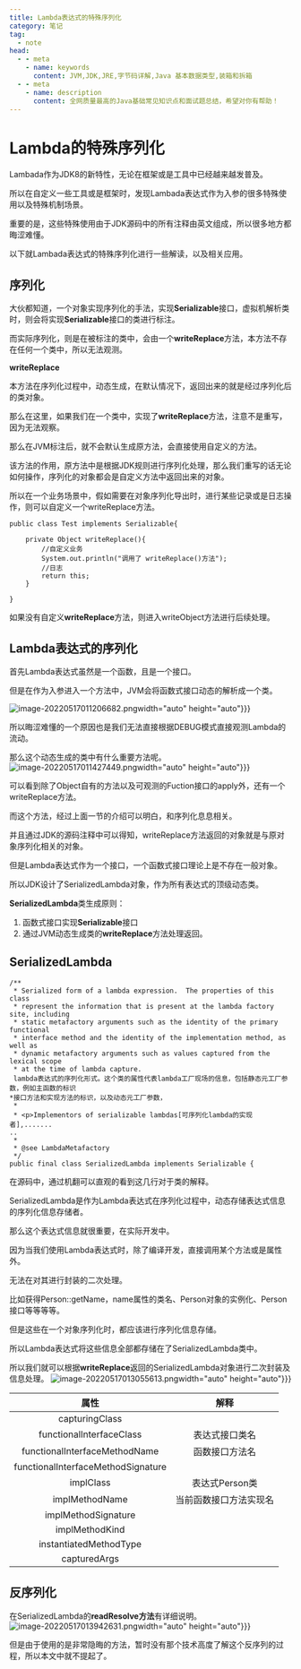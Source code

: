 ```yaml
---
title: Lambda表达式的特殊序列化
category: 笔记
tag:
  - note
head:
  - - meta
    - name: keywords
      content: JVM,JDK,JRE,字节码详解,Java 基本数据类型,装箱和拆箱
  - - meta
    - name: description
      content: 全网质量最高的Java基础常见知识点和面试题总结，希望对你有帮助！
---
```

# Lambda的特殊序列化

Lambada作为JDK8的新特性，无论在框架或是工具中已经越来越发普及。 

所以在自定义一些工具或是框架时，发现Lambada表达式作为入参的很多特殊使用以及特殊机制场景。

重要的是，这些特殊使用由于JDK源码中的所有注释由英文组成，所以很多地方都晦涩难懂。

以下就Lambada表达式的特殊序列化进行一些解读，以及相关应用。

## 序列化

大伙都知道，一个对象实现序列化的手法，实现**Serializable**接口，虚拟机解析类时，则会将实现**Serializable**接口的类进行标注。

而实际序列化，则是在被标注的类中，会由一个**writeReplace**方法，本方法不存在任何一个类中，所以无法观测。

**writeReplace**

本方法在序列化过程中，动态生成，在默认情况下，返回出来的就是经过序列化后的类对象。

那么在这里，如果我们在一个类中，实现了**writeReplace**方法，注意不是重写，因为无法观察。

那么在JVM标注后，就不会默认生成原方法，会直接使用自定义的方法。

该方法的作用，原方法中是根据JDK规则进行序列化处理，那么我们重写的话无论如何操作，序列化的对象都会是自定义方法中返回出来的对象。

所以在一个业务场景中，假如需要在对象序列化导出时，进行某些记录或是日志操作，则可以自定义一个writeReplace方法。

```
public class Test implements Serializable{

    private Object writeReplace(){
        //自定义业务
        System.out.println("调用了 writeReplace()方法");
        //日志
        return this;
    }
    
}
```

如果没有自定义**writeReplace**方法，则进入writeObject方法进行后续处理。

## Lambda表达式的序列化

首先Lambda表达式虽然是一个函数，且是一个接口。

但是在作为入参进入一个方法中，JVM会将函数式接口动态的解析成一个类。

![image-20220517011206682.png](https://www.leyuna.xyz/image/2022-05-17/image-20220517011206682.png)width="auto" height="auto"}}}


所以晦涩难懂的一个原因也是我们无法直接根据DEBUG模式直接观测Lambda的流动。

那么这个动态生成的类中有什么重要方法呢。
![image-20220517011427449.png](https://www.leyuna.xyz/image/2022-05-17/image-20220517011427449.png)width="auto" height="auto"}}}

可以看到除了Object自有的方法以及可观测的Fuction接口的apply外，还有一个writeReplace方法。

而这个方法，经过上面一节的介绍可以明白，和序列化息息相关。

并且通过JDK的源码注释中可以得知，writeReplace方法返回的对象就是与原对象序列化相关的对象。

但是Lambda表达式作为一个接口，一个函数式接口理论上是不存在一般对象。

所以JDK设计了SerializedLambda对象，作为所有表达式的顶级动态类。

**SerializedLambda**类生成原则：

1. 函数式接口实现**Serializable**接口
2. 通过JVM动态生成类的**writeReplace**方法处理返回。

## SerializedLambda

```
/**
 * Serialized form of a lambda expression.  The properties of this class
 * represent the information that is present at the lambda factory site, including
 * static metafactory arguments such as the identity of the primary functional
 * interface method and the identity of the implementation method, as well as
 * dynamic metafactory arguments such as values captured from the lexical scope
 * at the time of lambda capture.
 lambda表达式的序列化形式。这个类的属性代表lambda工厂现场的信息，包括静态元工厂参数，例如主函数的标识
*接口方法和实现方法的标识，以及动态元工厂参数，
 *
 * <p>Implementors of serializable lambdas[可序列化lambda的实现者],.......
..
 *
 * @see LambdaMetafactory
 */
public final class SerializedLambda implements Serializable {
```

在源码中，通过机翻可以直观的看到这几行对于类的解释。

SerializedLambda是作为Lambda表达式在序列化过程中，动态存储表达式信息的序列化信息存储者。

那么这个表达式信息就很重要，在实际开发中。

因为当我们使用Lambda表达式时，除了编译开发，直接调用某个方法或是属性外。

无法在对其进行封装的二次处理。

比如获得Person::getName，name属性的类名、Person对象的实例化、Person接口等等等等。

但是这些在一个对象序列化时，都应该进行序列化信息存储。

所以Lambda表达式将这些信息全部都存储在了SerializedLambda类中。

所以我们就可以根据**writeReplace**返回的SerializedLambda对象进行二次封装及信息处理。
![image-20220517013055613.png](https://www.leyuna.xyz/image/2022-05-17/image-20220517013055613.png)width="auto" height="auto"}}}

|                属性                |          解释          |
| :--------------------------------: | :--------------------: |
|           capturingClass           |                        |
|      functionalInterfaceClass      |     表达式接口类名     |
|   functionalInterfaceMethodName    |     函数接口方法名     |
| functionalInterfaceMethodSignature |                        |
|             implClass              |     表达式Person类     |
|           implMethodName           | 当前函数接口方法实现名 |
|        implMethodSignature         |                        |
|           implMethodKind           |                        |
|       instantiatedMethodType       |                        |
|            capturedArgs            |                        |

## 反序列化

在SerializedLambda的**readResolve方法**有详细说明。
![image-20220517013942631.png](https://www.leyuna.xyz/image/2022-05-17/image-20220517013942631.png)width="auto" height="auto"}}}

但是由于使用的是非常隐晦的方法，暂时没有那个技术高度了解这个反序列的过程，所以本文中就不提起了。

